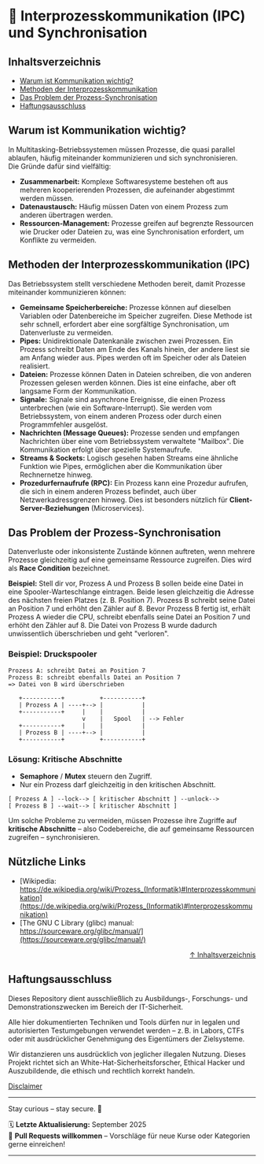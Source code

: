 # 💬 Interprozesskommunikation (IPC) und Synchronisation

## Inhaltsverzeichnis
- [Warum ist Kommunikation wichtig?](#warum-ist-kommunikation-wichtig)
- [Methoden der Interprozesskommunikation](#methoden-der-interprozesskommunikation)
- [Das Problem der Prozess-Synchronisation](#das-problem-der-prozess-synchronisation)
- [Haftungsausschluss](#haftungsausschluss)



## Warum ist Kommunikation wichtig?
In Multitasking-Betriebssystemen müssen Prozesse, die quasi parallel ablaufen, häufig miteinander kommunizieren und sich synchronisieren.  
Die Gründe dafür sind vielfältig:

* **Zusammenarbeit:** Komplexe Softwaresysteme bestehen oft aus mehreren kooperierenden Prozessen, die aufeinander abgestimmt werden müssen.
* **Datenaustausch:** Häufig müssen Daten von einem Prozess zum anderen übertragen werden.
* **Ressourcen-Management:** Prozesse greifen auf begrenzte Ressourcen wie Drucker oder Dateien zu, was eine Synchronisation erfordert, um Konflikte zu vermeiden.



## Methoden der Interprozesskommunikation (IPC)
Das Betriebssystem stellt verschiedene Methoden bereit, damit Prozesse miteinander kommunizieren können:

- **Gemeinsame Speicherbereiche:** Prozesse können auf dieselben Variablen oder Datenbereiche im Speicher zugreifen. Diese Methode ist sehr schnell, erfordert aber eine sorgfältige Synchronisation, um Datenverluste zu vermeiden.
- **Pipes:** Unidirektionale Datenkanäle zwischen zwei Prozessen. Ein Prozess schreibt Daten am Ende des Kanals hinein, der andere liest sie am Anfang wieder aus. Pipes werden oft im Speicher oder als Dateien realisiert.
- **Dateien:** Prozesse können Daten in Dateien schreiben, die von anderen Prozessen gelesen werden können. Dies ist eine einfache, aber oft langsame Form der Kommunikation.
- **Signale:** Signale sind asynchrone Ereignisse, die einen Prozess unterbrechen (wie ein Software-Interrupt). Sie werden vom Betriebssystem, von einem anderen Prozess oder durch einen Programmfehler ausgelöst.
- **Nachrichten (Message Queues):** Prozesse senden und empfangen Nachrichten über eine vom Betriebssystem verwaltete "Mailbox". Die Kommunikation erfolgt über spezielle Systemaufrufe.
- **Streams & Sockets:** Logisch gesehen haben Streams eine ähnliche Funktion wie Pipes, ermöglichen aber die Kommunikation über Rechnernetze hinweg.
- **Prozedurfernaufrufe (RPC):** Ein Prozess kann eine Prozedur aufrufen, die sich in einem anderen Prozess befindet, auch über Netzwerkadressgrenzen hinweg. Dies ist besonders nützlich für **Client-Server-Beziehungen** (Microservices).



## Das Problem der Prozess-Synchronisation
Datenverluste oder inkonsistente Zustände können auftreten, wenn mehrere Prozesse gleichzeitig auf eine gemeinsame Ressource zugreifen. Dies wird als **Race Condition** bezeichnet.

**Beispiel:**
Stell dir vor, Prozess A und Prozess B sollen beide eine Datei in eine Spooler-Warteschlange eintragen. Beide lesen gleichzeitig die Adresse des nächsten freien Platzes (z. B. Position 7). Prozess B schreibt seine Datei an Position 7 und erhöht den Zähler auf 8. Bevor Prozess B fertig ist, erhält Prozess A wieder die CPU, schreibt ebenfalls seine Datei an Position 7 und erhöht den Zähler auf 8. Die Datei von Prozess B wurde dadurch unwissentlich überschrieben und geht "verloren".

### Beispiel: Druckspooler

```text
Prozess A: schreibt Datei an Position 7
Prozess B: schreibt ebenfalls Datei an Position 7
=> Datei von B wird überschrieben

   +-----------+          +-----------+
   | Prozess A | ----+--> |           |
   +-----------+     |    |           |
                     v    |   Spool   | --> Fehler
   +-----------+     |    |           |
   | Prozess B | ----+--> |           |
   +-----------+          +-----------+
```

### Lösung: Kritische Abschnitte

- **Semaphore** / **Mutex** steuern den Zugriff.
- Nur ein Prozess darf gleichzeitig in den kritischen Abschnitt.

```text
[ Prozess A ] --lock--> [ kritischer Abschnitt ] --unlock-->
[ Prozess B ] --wait--> [ kritischer Abschnitt ]
```

Um solche Probleme zu vermeiden, müssen Prozesse ihre Zugriffe auf **kritische Abschnitte** – also Codebereiche, die auf gemeinsame Ressourcen zugreifen – synchronisieren.

## Nützliche Links
- [Wikipedia: https://de.wikipedia.org/wiki/Prozess_(Informatik)#Interprozesskommunikation](https://de.wikipedia.org/wiki/Prozess_(Informatik)#Interprozesskommunikation)
- [The GNU C Library (glibc) manual: https://sourceware.org/glibc/manual/](https://sourceware.org/glibc/manual/)


<div align=right>

[↑ Inhaltsverzeichnis](#inhaltsverzeichnis)

</div>

## Haftungsausschluss

Dieses Repository dient ausschließlich zu Ausbildungs-, Forschungs- und Demonstrationszwecken im Bereich der IT-Sicherheit.

Alle hier dokumentierten Techniken und Tools dürfen nur in legalen und autorisierten Testumgebungen verwendet werden – z. B. in Labors, CTFs oder mit ausdrücklicher Genehmigung des Eigentümers der Zielsysteme.

Wir distanzieren uns ausdrücklich von jeglicher illegalen Nutzung.
Dieses Projekt richtet sich an White-Hat-Sicherheitsforscher, Ethical Hacker und Auszubildende, die ethisch und rechtlich korrekt handeln.

[Disclaimer](/00-disclaimer/disclaimer.md)

--- 


Stay curious – stay secure. 🔐

🗓️ **Letzte Aktualisierung:** September 2025  
🤝 **Pull Requests willkommen** – Vorschläge für neue Kurse oder Kategorien gerne einreichen!

---